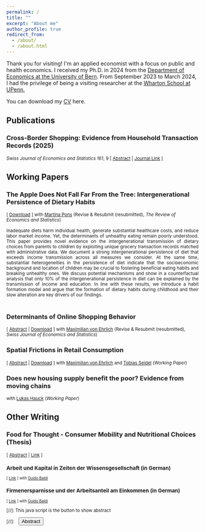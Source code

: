 ```yaml
---
permalink: /
title: ""
excerpt: "About me"
author_profile: true
redirect_from: 
  - /about/
  - /about.html
---
```


Thank you for visiting! I'm an applied economist with a focus on public and health economics.
I received my Ph.D. in 2024 from the <a href="https://www.vwi.unibe.ch/index_eng.html">Department of Economics at the University of Bern</a>. 
From September 2023 to March 2024, I had the privilege of being a visiting researcher at the <a href="https://real-estate.wharton.upenn.edu/">Wharton School at UPenn.</a>

You can download my <a href="https://frederickluser.github.io/files/resume_frederic_kluser.pdf" download>CV</a> here.

## Publications
### Cross-Border Shopping: Evidence from Household Transaction Records (2025)
<small><i>Swiss Journal of Economics and Statistics 161</i>, 9 [ <a href="#/" onclick="visib('crossborder')">Abstract</a> | <a href="https://doi.org/10.1186/s41937-025-00141-w" download>Journal Link</a> ] </small>
<div id="crossborder" style="display: none; height: auto; width: auto;text-align: justify; line-height: 1.2" ><small>
Cross-border shopping expands product variety and lowers prices for consumers in high-price countries, but it diminishes domestic tax revenues, reduces sales, and shifts demand away from local retailers. Exploiting Switzerland’s COVID-19-induced border closure as a natural experiment, I investigate the socioeconomic implications of cross-border shopping. Linking detailed grocery transaction records for 710,000 households to administrative data, I find that the border closure raises domestic grocery expenditures in border areas by an additional 10.4%. The benefits of cross-border shopping, however, are heterogeneous, and larger and lower-income households exhibit a particularly strong propensity to shop abroad. Based on these patterns, I estimate an annual loss of 1.5 billion Swiss francs in domestic grocery sales, equivalent to 3.8% of the total market.
</small><br><br/>
</div>

## Working Papers
### The Apple Does Not Fall Far From the Tree: Intergenerational Persistence of Dietary Habits <small></small>
<small>[ <a href="https://frederickluser.github.io/files/Intergenerational_Diet.pdf" download>Download</a> ] with <a href="https://martinapons.github.io/">Martina Pons</a> (Revise & Resubmit (resubmitted), <i>The Review of Economics and Statistics</i>)</small> 

<div style="height: auto; width: auto; text-align: justify; line-height: 1.2" ><small>
Inadequate diets harm individual health, generate substantial healthcare costs, and reduce labor market income. Yet, the determinants of unhealthy eating remain poorly understood. 
This paper provides novel evidence on the intergenerational transmission of dietary choices from parents to children by exploiting unique grocery transaction records matched with 
administrative data. We document a strong intergenerational persistence of diet that exceeds income transmission across all measures we consider. At the same time, substantial heterogeneities 
in the persistence of diet indicate that the socioeconomic background and location of children may be crucial to fostering beneficial eating habits and breaking unhealthy ones. We discuss 
potential mechanisms and show in a counterfactual analysis that only 10% of the intergenerational persistence in diet can be explained by the transmission of income and education. In 
line with these results, we introduce a habit formation model and argue that the formation of dietary habits during childhood and their slow alteration are key drivers of our findings.
</small><br><br/>
</div>

### Determinants of Online Shopping Behavior
<small>[ <a href="#/" onclick="visib('online')">Abstract</a> | <a href="https://frederickluser.github.io/files/Online_Shopping.pdf" download>Download</a> ] with <a href="https://maxvehrlich.ch/">Maximilian von Ehrlich</a> (Revise & Resubmit (resubmitted), <i>Swiss Journal of Economics and Statistics</i>)</small>

<div id="online" style="display: none; height: auto; width: auto;text-align: justify; line-height: 1.2" ><small>
This paper examines the unintended effects of public policy measures and social dynamics
on e-commerce adoption, using a comprehensive dataset of household-level transactions at
Switzerland’s largest retailer matched to administrative registers. First, we study how the
COVID-19 pandemic and temporary policy measures impacted the adoption of online grocery
shopping in Switzerland and we document a substantial increase in online expenditures. This
shift is heterogeneous: younger, larger, and richer households, as well as those with limited
local store access, are particularly responsive. Moreover, we find that stricter mitigation
policies intensify online usage. Second, we analyze the role of social networks in accelerating
e-commerce diffusion. We highlight strong peer effects: within multi-generational families
and among neighbors, the adoption of online shopping by one household significantly raises
the likelihood of adoption by others. These findings underscore the impact of policy measures
and the importance of social networks in shaping digital consumption behavior.
</small><br><br/>
</div>

### Spatial Frictions in Retail Consumption
<small>[ <a href="#/" onclick="visib('consumption')">Abstract</a> | <a href="https://frederickluser.github.io/files/Spatial_Consumption_Frictions.pdf" download>Download</a> ] with <a href="https://maxvehrlich.ch/">Maximilian von Ehrlich</a> and <a href="https://sites.google.com/site/tobiasseideluni/home-1">Tobias Seidel</a> (<i>Working Paper</i>)</small>

<div id="consumption" style="display: none; height: auto; width: auto;text-align: justify; line-height: 1.2" ><small>
This paper analyzes spatial consumption frictions by estimating the causal effect of store openings on individual shopping behavior. To this end, we combine unique household-store-linked transaction data with administrative data on income and other socio-demographics. Our findings reveal that spatial frictions significantly influence shopping behavior, with the distance elasticity of expenditures and number of visits being approximately 0.15. Our estimates suggests that consumption areas extend to about 10-20 minutes of travel time, depending on household type. Traditional gravity estimates are shown to be considerably biased due to the endogenous nature of store locations. By combining distance elasticities with a simple model of shopping behavior, we derive store-specific attraction parameters and compute a measure of local grocery market access. Market access varies significantly across different locations, and consistent with spatial equilibrium theory, this variation is reflected in local rents. Consumption frictions are more pronounced for older and smaller households and vary with income, primarily in non-urban areas. Overall, spatial variations in market access are more significant than spatial dispersion in income. Combined with the positive correlation between income and market access, this suggests an important role for real income disparities.
</small><br><br/>
</div>

### Does new housing supply benefit the poor? Evidence from moving chains
<small> with <a href="https://www.linkedin.com/in/lukas-hauck-990091261/?originalSubdomain=ch">Lukas Hauck</a> (<i>Working Paper</i>)</small>

## Other Writing

### Food for Thought - Consumer Mobility and Nutritional Choices (Thesis)
<small>[ <a href="#/" onclick="visib('thesis')">Abstract</a> | <a href="https://boristheses.unibe.ch/5469/" download>Link</a> ] 
<div id="thesis" style="display: none; height: auto; width: auto;text-align: justify; line-height: 1.2" ><small>
This thesis includes three papers investigating different dimensions of consumer behavior in Switzerland within the fields of urban and health economics: eating patterns within families across generations, consumer mobility and grocery market access within cities, and shopping trips across national borders. Chapter One, titled The Apple Does Not Fall Far From the Tree: Intergenerational Persistence of Dietary Habits, studies the intergenerational persistence of healthy eating patterns. Chapter Two, titled Cross-Border Shopping: Evidence from Household Transaction Records, analyzes the consumers’ response to the COVID-19-induced national border closure in Switzerland. Chapter Three, titled Spatial Frictions in Retail Consumption, exploits supermarket openings to estimate distance decay functions and incorporates them into a simple framework of spatial shopping. Addressing these topics contributes to (i) the design of effective public health interventions and (ii) land-use restrictions and urban planning that account for the complexities of spatial consumer behavior.
</small><br><br/>
</div>

### Arbeit und Kapital in Zeiten der Wissensgesellschaft (in German)
<small>[ <a href="https://reatch.ch/publikationen/arbeit-und-kapital-in-zeiten-der-wissensgesellschaft" download>Link</a> ] with <a href="https://www.guidobaldi.ch/">Guido Baldi</a> </small>

### Firmenersparnisse und der Arbeitsanteil am Einkommen (in German)
<small>[ <a href="https://www.econstor.eu/handle/10419/193691" download>Link</a> ]  with <a href="https://www.guidobaldi.ch/">Guido Baldi</a> </small>

[//]: This java script is the button to show abstract
<script>
 function visib(id) {
  var x = document.getElementById(id);
  if (x.style.display === "block") {
    x.style.display = "none";
  } else {
    x.style.display = "block";
  }
}
</script>

[//]:&emsp;<button onclick="visib('polariz')" class="btn btn--inverse btn--small">Abstract</button>


